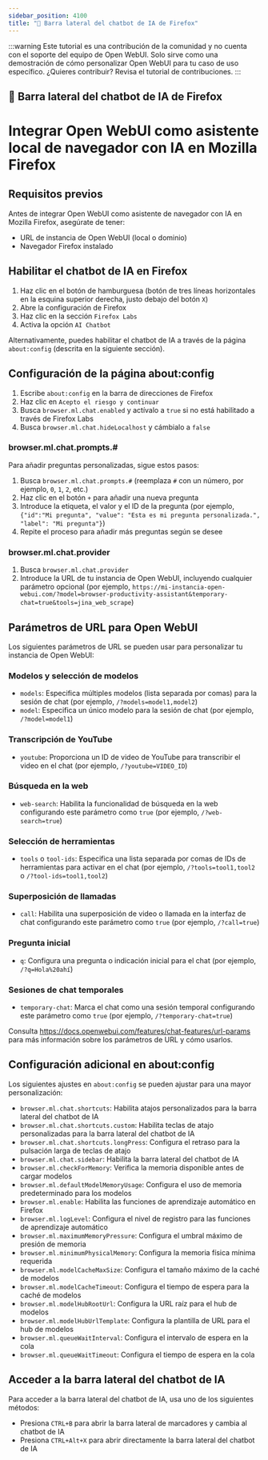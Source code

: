 ```yaml
---
sidebar_position: 4100
title: "🦊 Barra lateral del chatbot de IA de Firefox"
---
```


:::warning
Este tutorial es una contribución de la comunidad y no cuenta con el soporte del equipo de Open WebUI. Solo sirve como una demostración de cómo personalizar Open WebUI para tu caso de uso específico. ¿Quieres contribuir? Revisa el tutorial de contribuciones.
:::

## 🦊 Barra lateral del chatbot de IA de Firefox

# Integrar Open WebUI como asistente local de navegador con IA en Mozilla Firefox

## Requisitos previos

Antes de integrar Open WebUI como asistente de navegador con IA en Mozilla Firefox, asegúrate de tener:

* URL de instancia de Open WebUI (local o dominio)
* Navegador Firefox instalado

## Habilitar el chatbot de IA en Firefox

1. Haz clic en el botón de hamburguesa (botón de tres líneas horizontales en la esquina superior derecha, justo debajo del botón `X`)
2. Abre la configuración de Firefox
2. Haz clic en la sección `Firefox Labs`
3. Activa la opción `AI Chatbot`

Alternativamente, puedes habilitar el chatbot de IA a través de la página `about:config` (descrita en la siguiente sección).

## Configuración de la página about:config

1. Escribe `about:config` en la barra de direcciones de Firefox
2. Haz clic en `Acepto el riesgo y continuar`
3. Busca `browser.ml.chat.enabled` y actívalo a `true` si no está habilitado a través de Firefox Labs
4. Busca `browser.ml.chat.hideLocalhost` y cámbialo a `false`

### browser.ml.chat.prompts.#

Para añadir preguntas personalizadas, sigue estos pasos:

1. Busca `browser.ml.chat.prompts.#` (reemplaza `#` con un número, por ejemplo, `0`, `1`, `2`, etc.)
2. Haz clic en el botón `+` para añadir una nueva pregunta
3. Introduce la etiqueta, el valor y el ID de la pregunta (por ejemplo, `{"id":"Mi pregunta", "value": "Esta es mi pregunta personalizada.", "label": "Mi pregunta"}`)
4. Repite el proceso para añadir más preguntas según se desee

### browser.ml.chat.provider

1. Busca `browser.ml.chat.provider`
2. Introduce la URL de tu instancia de Open WebUI, incluyendo cualquier parámetro opcional (por ejemplo, `https://mi-instancia-open-webui.com/?model=browser-productivity-assistant&temporary-chat=true&tools=jina_web_scrape`)

## Parámetros de URL para Open WebUI

Los siguientes parámetros de URL se pueden usar para personalizar tu instancia de Open WebUI:

### Modelos y selección de modelos

* `models`: Especifica múltiples modelos (lista separada por comas) para la sesión de chat (por ejemplo, `/?models=model1,model2`)
* `model`: Especifica un único modelo para la sesión de chat (por ejemplo, `/?model=model1`)

### Transcripción de YouTube

* `youtube`: Proporciona un ID de video de YouTube para transcribir el video en el chat (por ejemplo, `/?youtube=VIDEO_ID`)

### Búsqueda en la web

* `web-search`: Habilita la funcionalidad de búsqueda en la web configurando este parámetro como `true` (por ejemplo, `/?web-search=true`)

### Selección de herramientas

* `tools` o `tool-ids`: Especifica una lista separada por comas de IDs de herramientas para activar en el chat (por ejemplo, `/?tools=tool1,tool2` o `/?tool-ids=tool1,tool2`)

### Superposición de llamadas

* `call`: Habilita una superposición de video o llamada en la interfaz de chat configurando este parámetro como `true` (por ejemplo, `/?call=true`)

### Pregunta inicial

* `q`: Configura una pregunta o indicación inicial para el chat (por ejemplo, `/?q=Hola%20ahí`)

### Sesiones de chat temporales

* `temporary-chat`: Marca el chat como una sesión temporal configurando este parámetro como `true` (por ejemplo, `/?temporary-chat=true`)

Consulta https://docs.openwebui.com/features/chat-features/url-params para más información sobre los parámetros de URL y cómo usarlos.

## Configuración adicional en about:config

Los siguientes ajustes en `about:config` se pueden ajustar para una mayor personalización:

* `browser.ml.chat.shortcuts`: Habilita atajos personalizados para la barra lateral del chatbot de IA
* `browser.ml.chat.shortcuts.custom`: Habilita teclas de atajo personalizadas para la barra lateral del chatbot de IA
* `browser.ml.chat.shortcuts.longPress`: Configura el retraso para la pulsación larga de teclas de atajo
* `browser.ml.chat.sidebar`: Habilita la barra lateral del chatbot de IA
* `browser.ml.checkForMemory`: Verifica la memoria disponible antes de cargar modelos
* `browser.ml.defaultModelMemoryUsage`: Configura el uso de memoria predeterminado para los modelos
* `browser.ml.enable`: Habilita las funciones de aprendizaje automático en Firefox
* `browser.ml.logLevel`: Configura el nivel de registro para las funciones de aprendizaje automático
* `browser.ml.maximumMemoryPressure`: Configura el umbral máximo de presión de memoria
* `browser.ml.minimumPhysicalMemory`: Configura la memoria física mínima requerida
* `browser.ml.modelCacheMaxSize`: Configura el tamaño máximo de la caché de modelos
* `browser.ml.modelCacheTimeout`: Configura el tiempo de espera para la caché de modelos
* `browser.ml.modelHubRootUrl`: Configura la URL raíz para el hub de modelos
* `browser.ml.modelHubUrlTemplate`: Configura la plantilla de URL para el hub de modelos
* `browser.ml.queueWaitInterval`: Configura el intervalo de espera en la cola
* `browser.ml.queueWaitTimeout`: Configura el tiempo de espera en la cola

## Acceder a la barra lateral del chatbot de IA

Para acceder a la barra lateral del chatbot de IA, usa uno de los siguientes métodos:

* Presiona `CTRL+B` para abrir la barra lateral de marcadores y cambia al chatbot de IA
* Presiona `CTRL+Alt+X` para abrir directamente la barra lateral del chatbot de IA